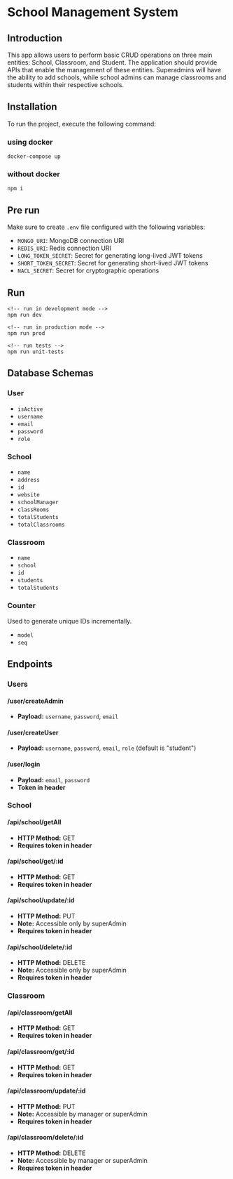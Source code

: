 # School Management System

## Introduction

This app allows users to perform basic CRUD operations on three main entities: School, Classroom, and Student. The application should provide APIs that enable the management of these entities. Superadmins will have the ability to add schools, while school admins can manage classrooms and students within their respective schools.

## Installation

To run the project, execute the following command:

### using docker
```
docker-compose up
```
### without docker
```
npm i
```

## Pre run

Make sure to create `.env` file configured with the following variables:

- `MONGO_URI`: MongoDB connection URI
- `REDIS_URI`: Redis connection URI
- `LONG_TOKEN_SECRET`: Secret for generating long-lived JWT tokens
- `SHORT_TOKEN_SECRET`: Secret for generating short-lived JWT tokens
- `NACL_SECRET`: Secret for cryptographic operations

## Run
```
<!-- run in development mode -->
npm run dev

<!-- run in production mode -->
npm run prod

<!-- run tests -->
npm run unit-tests
```
## Database Schemas

### User

- `isActive`
- `username`
- `email`
- `password`
- `role`

### School

- `name`
- `address`
- `id`
- `website`
- `schoolManager`
- `classRooms`
- `totalStudents`
- `totalClassrooms`

### Classroom

- `name`
- `school`
- `id`
- `students`
- `totalStudents`

### Counter

Used to generate unique IDs incrementally.

- `model`
- `seq`

## Endpoints

### Users

#### /user/createAdmin

- **Payload:** `username`, `password`, `email`

#### /user/createUser

- **Payload:** `username`, `password`, `email`, `role` (default is "student")

#### /user/login

- **Payload:** `email`, `password`
- **Token in header**

### School

#### /api/school/getAll

- **HTTP Method:** GET
- **Requires token in header**

#### /api/school/get/:id

- **HTTP Method:** GET
- **Requires token in header**

#### /api/school/update/:id

- **HTTP Method:** PUT
- **Note:** Accessible only by superAdmin
- **Requires token in header**

#### /api/school/delete/:id

- **HTTP Method:** DELETE
- **Note:** Accessible only by superAdmin
- **Requires token in header**

### Classroom

#### /api/classroom/getAll

- **HTTP Method:** GET
- **Requires token in header**

#### /api/classroom/get/:id

- **HTTP Method:** GET
- **Requires token in header**

#### /api/classroom/update/:id

- **HTTP Method:** PUT
- **Note:** Accessible by manager or superAdmin
- **Requires token in header**

#### /api/classroom/delete/:id

- **HTTP Method:** DELETE
- **Note:** Accessible by manager or superAdmin
- **Requires token in header**

